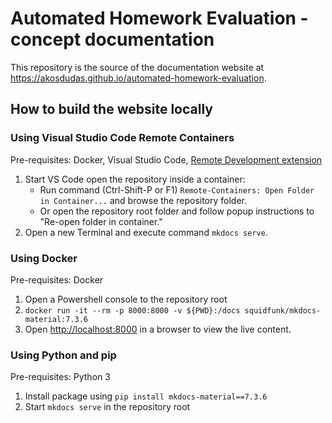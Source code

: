 # Automated Homework Evaluation - concept documentation

This repository is the source of the documentation website at <https://akosdudas.github.io/automated-homework-evaluation>.

## How to build the website locally

### Using Visual Studio Code Remote Containers

Pre-requisites: Docker, Visual Studio Code, [Remote Development extension](https://aka.ms/vscode-remote/download/extension)

1. Start VS Code open the repository inside a container:
   - Run command (Ctrl-Shift-P or F1) `Remote-Containers: Open Folder in Container...` and browse the repository folder.
   - Or open the repository root folder and follow popup instructions to "Re-open folder in container."
1. Open a new Terminal and execute command `mkdocs serve`.

### Using Docker

Pre-requisites: Docker

1. Open a Powershell console to the repository root
1. `docker run -it --rm -p 8000:8000 -v ${PWD}:/docs squidfunk/mkdocs-material:7.3.6`
1. Open <http://localhost:8000> in a browser to view the live content.

### Using Python and pip

Pre-requisites: Python 3

1. Install package using `pip install mkdocs-material==7.3.6`
1. Start `mkdocs serve` in the repository root
